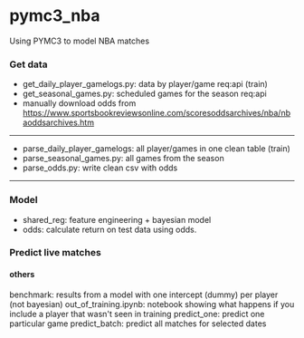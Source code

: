 # pymc3_nba
Using PYMC3 to model NBA matches

### Get data
* get_daily_player_gamelogs.py: data by player/game  req:api (train)
* get_seasonal_games.py: scheduled games for the season req:api 
* manually download odds from https://www.sportsbookreviewsonline.com/scoresoddsarchives/nba/nbaoddsarchives.htm
----
* parse_daily_player_gamelogs: all player/games in one clean table (train)
* parse_seasonal_games.py: all games from the season
* parse_odds.py: write clean csv with odds
----
### Model
* shared_reg: feature engineering + bayesian model
* odds: calculate return on test data using odds.

### Predict live matches


#### others
benchmark: results from a model with one intercept (dummy) per player (not bayesian) 
out_of_training.ipynb: notebook showing what happens if you include a player that wasn't seen in training
predict_one: predict one particular game
predict_batch: predict all matches for selected dates

